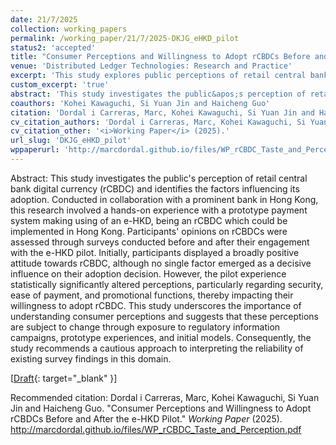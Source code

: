 ```yaml
---
date: 21/7/2025
collection: working_papers
permalink: /working_paper/21/7/2025-DKJG_eHKD_pilot
status2: 'accepted'
title: "Consumer Perceptions and Willingness to Adopt rCBDCs Before and After the e-HKD Pilot"
venue: 'Distributed Ledger Technologies: Research and Practice'
excerpt: 'This study explores public perceptions of retail central bank digital currency (rCBDC) adoption through a pilot e-HKD payment system in Hong Kong. Surveys conducted before and after participants used the prototype revealed initially positive attitudes, with perceptions shifting significantly after the experience, particularly regarding security, ease of use, and promotional features. The findings highlight the importance of consumer perceptions, their susceptibility to change through exposure, and the need for cautious interpretation of survey data in this area.'
custom_excerpt: 'true'
abstract: 'This study investigates the public&apos;s perception of retail central bank digital currency (rCBDC) and identifies the factors influencing its adoption. Conducted in collaboration with a prominent bank in Hong Kong, this research involved a hands-on experience with a prototype payment system making using of an e-HKD, being an rCBDC which could be implemented in Hong Kong. Participants&apos; opinions on rCBDCs were assessed through surveys conducted before and after their engagement with the e-HKD pilot. Initially, participants displayed a broadly positive attitude towards rCBDC, although no single factor emerged as a decisive influence on their adoption decision. However, the pilot experience statistically significantly altered perceptions, particularly regarding security, ease of payment, and promotional functions, thereby impacting their willingness to adopt rCBDC. This study underscores the importance of understanding consumer perceptions and suggests that these perceptions are subject to change through exposure to regulatory information campaigns, prototype experiences, and initial models. Consequently, the study recommends a cautious approach to interpreting the reliability of existing survey findings in this domain.'
coauthors: 'Kohei Kawaguchi, Si Yuan Jin and Haicheng Guo'
citation: 'Dordal i Carreras, Marc, Kohei Kawaguchi, Si Yuan Jin and Haicheng Guo. &quot;Consumer Perceptions and Willingness to Adopt rCBDCs Before and After the e-HKD Pilot.&quot;  <i>Working Paper</i> (2025).'
cv_citation_authors: 'Dordal i Carreras, Marc, Kohei Kawaguchi, Si Yuan Jin and Haicheng Guo'
cv_citation_other: '<i>Working Paper</i> (2025).'
url_slug: 'DKJG_eHKD_pilot'
wppaperurl: 'http://marcdordal.github.io/files/WP_rCBDC_Taste_and_Perception.pdf'
---
```

Abstract: This study investigates the public&apos;s perception of retail central bank digital currency (rCBDC) and identifies the factors influencing its adoption. Conducted in collaboration with a prominent bank in Hong Kong, this research involved a hands-on experience with a prototype payment system making using of an e-HKD, being an rCBDC which could be implemented in Hong Kong. Participants&apos; opinions on rCBDCs were assessed through surveys conducted before and after their engagement with the e-HKD pilot. Initially, participants displayed a broadly positive attitude towards rCBDC, although no single factor emerged as a decisive influence on their adoption decision. However, the pilot experience statistically significantly altered perceptions, particularly regarding security, ease of payment, and promotional functions, thereby impacting their willingness to adopt rCBDC. This study underscores the importance of understanding consumer perceptions and suggests that these perceptions are subject to change through exposure to regulatory information campaigns, prototype experiences, and initial models. Consequently, the study recommends a cautious approach to interpreting the reliability of existing survey findings in this domain.

[[Draft](http://marcdordal.github.io/files/WP_rCBDC_Taste_and_Perception.pdf){: target="_blank" }] 

Recommended citation: Dordal i Carreras, Marc, Kohei Kawaguchi, Si Yuan Jin and Haicheng Guo. "Consumer Perceptions and Willingness to Adopt rCBDCs Before and After the e-HKD Pilot."  <i>Working Paper</i> (2025). http://marcdordal.github.io/files/WP_rCBDC_Taste_and_Perception.pdf
